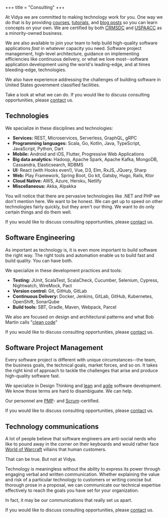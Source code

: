 +++
title = "Consulting"
+++

At Vidya we are committed to making technology work for you. One way we do that is by providing [courses](/course),
[tutorials](/tutorial), and [blog posts](/blog) so you can learn concepts on your own. We are certified by both 
[CRMSDC](/blog/vidya/technology/welcoming-crmsdc-diversity-technology-consulting-minority-owned-business/) and 
[USPAACC](/blog/vidya/technology/welcoming-crmsdc-diversity-technology-consulting-minority-owned-business/) as a minority-owned business.

We are also available to join your team to help build high-quality software applications *fast* in whatever capacity you need.
Software project management, high-level architecture, guidance on implementing efficiencies like continuous delivery,
or what we love most--software application development using the world's leading-edge, and at times
bleeding-edge, technologies.

We also have experience addressing the challenges of building software in United States government classified facilities.

Take a look at what we can do. If you would like to discuss consulting opportunities, please [contact](/contact) us.

## Technologies

We specialize in these disciplines and technologies:

- **Services:** REST, Microservices, Serverless, GraphQL, gRPC
- **Programming languages:** Scala, Go, Kotlin, Java, TypeScript, JavaScript, Python, Dart
- **Mobile:** Android and iOS, Flutter, Progressive Web Applications
- **Big data analytics:** Hadoop, Apache Spark, Apache Kafka, MongoDB, Cassandra, Elasticsearch, RDBMS
- **UI:** React (with Hooks even!), Vue, D3, Elm, RxJS, JQuery, Sharp
- **Web:** Play Framework, Spring Boot, Go kit, Gatsby, Hugo, Rails, Ktor
- **Cloud Native:** AWS, Azure, Heroku, Netlify
- **Miscellaneous:** Akka, Alpakka

You will notice that there are pervasive technologies like .NET and PHP we don't mention here. We want to
be honest. We can get up to speed on other technologies fairly quickly, but they aren't our thing.
We want to do only certain things and do them well.

If you would like to discuss consulting opportunities, please [contact](/contact) us.

## Software Engineering

As important as technology is, it is even more important to build software the right way. The right tools
and automation enable us to build fast and build quality. You can have both.

We specialize in these development practices and tools:

- **Testing:** JUnit, ScalaTest, ScalaCheck, Cucumber, Selenium, Cypress, Nightwatch, WireMock, Pact
- **Version control:** Git, GitHub, GitLab
- **Continuous Delivery:** Docker, Jenkins, GitLab, GitHub, Kubernetes, OpenShift, SonarQube
- **Build tools:** SBT, Gradle, Maven, Webpack, Parcel

We also are focused on design and architectural patterns and what Bob Martin calls "[clean code](http://www.cleancoders.com/)"

If you would like to discuss consulting opportunities, please [contact](/contact) us.

## Software Project Management

Every software project is different with unique circumstances--the team, the business goals, the
technical goals, market forces, and so on. It takes the right kind of approach to tackle the challenges that arise
and produce high-quality software fast.

We specialize in Design Thinking and [lean]((/categories/lean)) and [agile](/categories/agile) software development. We know those terms are hard to disambiguate. We can help. 

Our personnel are [PMP](/tags/pmp)- and [Scrum](/tags/scrum)-certified.

If you would like to discuss consulting opportunities, please [contact](/contact) us.

## Technology communications

A lot of people believe that software engineers are anti-social nerds who like to pound away in the corner on their
keyboards and would rather face [World of Warcraft](http://us.battle.net/wow/en/) villains that human customers.

That can be true. But not at Vidya.

Technology is meaningless without the ability to express its power through engaging verbal and
written communication. Whether explaining the value and risk of a particular technology to
customers or writing concise but thorough prose in a proposal, we can communicate our technical expertise effectively
to reach the goals you have set for your organization.

In fact, it may be our communications that really set us apart.

If you would like to discuss consulting opportunities, please [contact](/contact) us.


